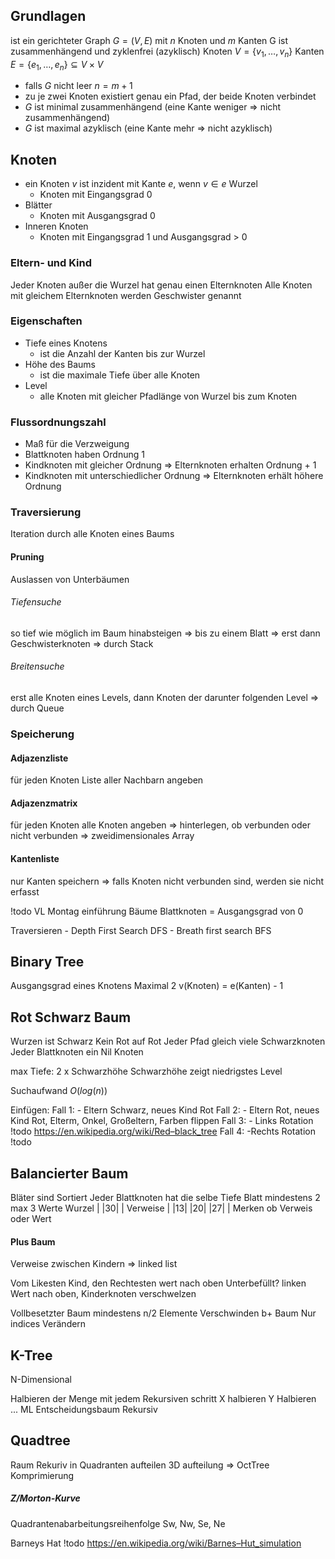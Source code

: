 ## Grundlagen
ist ein gerichteter Graph $G=(V,E)$ mit $n$ Knoten und $m$ Kanten
G ist zusammenhängend und zyklenfrei (azyklisch)
Knoten $V=\{v_1,\ldots,v_n\}$
Kanten $E = \{e_1, \ldots,e_n\} \subseteq V \times V$
- falls $G$ nicht leer
    $n = m+1$
- zu je zwei Knoten existiert genau ein Pfad, der beide Knoten verbindet
- $G$ ist minimal zusammenhängend (eine Kante weniger => nicht zusammenhängend)
- $G$ ist maximal azyklisch (eine Kante mehr => nicht azyklisch)

## Knoten
- ein Knoten $v$ ist inzident mit Kante $e$, wenn $v \in e$ Wurzel
	- Knoten mit Eingangsgrad 0
- Blätter
	- Knoten mit Ausgangsgrad 0
- Inneren Knoten
	- Knoten mit Eingangsgrad 1 und Ausgangsgrad > 0

### Eltern- und Kind
Jeder Knoten außer die Wurzel hat genau einen Elternknoten
Alle Knoten mit gleichem Elternknoten werden Geschwister genannt

### Eigenschaften
- Tiefe eines Knotens
	- ist die Anzahl der Kanten bis zur Wurzel
- Höhe des Baums
	- ist die maximale Tiefe über alle Knoten
- Level
	- alle Knoten mit gleicher Pfadlänge von Wurzel bis zum Knoten

### Flussordnungszahl
- Maß für die Verzweigung
- Blattknoten haben Ordnung $1$
- Kindknoten mit gleicher Ordnung
    => Elternknoten erhalten Ordnung + 1
- Kindknoten mit unterschiedlicher Ordnung
	=> Elternknoten erhält höhere Ordnung

### Traversierung
Iteration durch alle Knoten eines Baums

#### Pruning
Auslassen von Unterbäumen

###### Tiefensuche
so tief wie möglich im Baum hinabsteigen
=> bis zu einem Blatt
=> erst dann Geschwisterknoten
=> durch Stack

###### Breitensuche
erst alle Knoten eines Levels, dann Knoten der darunter folgenden Level
=> durch Queue

### Speicherung
#### Adjazenzliste
für jeden Knoten Liste aller Nachbarn angeben

#### Adjazenzmatrix
für jeden Knoten alle Knoten angeben
=> hinterlegen, ob verbunden oder nicht verbunden
=> zweidimensionales Array

#### Kantenliste
nur Kanten speichern
=> falls Knoten nicht verbunden sind, werden sie nicht erfasst

!todo VL Montag einführung Bäume
Blattknoten = Ausgangsgrad von 0

Traversieren
	- Depth First Search DFS
	- Breath first search BFS

## Binary Tree
Ausgangsgrad eines Knotens Maximal 2
v(Knoten) = e(Kanten) - 1

## Rot Schwarz Baum
Wurzen ist Schwarz
Kein Rot auf Rot
Jeder Pfad gleich viele Schwarzknoten
Jeder Blattknoten ein Nil Knoten

max Tiefe: 2 x Schwarzhöhe
Schwarzhöhe zeigt niedrigstes Level

Suchaufwand $O(log(n))$

Einfügen:
Fall 1:
	- Eltern Schwarz, neues Kind Rot
Fall 2:
	- Eltern Rot, neues Kind Rot, Elterm, Onkel, Großeltern, Farben flippen
Fall 3:
	- Links Rotation !todo https://en.wikipedia.org/wiki/Red–black_tree
Fall 4:
	-Rechts Rotation !todo

## Balancierter Baum
Bläter sind Sortiert
Jeder Blattknoten hat die selbe Tiefe
Blatt mindestens 2 max 3 Werte
Wurzel | |30| |
Verweise | |13| |20| |27| |
Merken ob Verweis oder Wert

#### Plus Baum
Verweise zwischen Kindern => linked list

Vom Likesten Kind, den Rechtesten wert nach oben
Unterbefüllt?
	linken Wert nach oben, Kinderknoten verschwelzen

Vollbesetzter Baum mindestens n/2 Elemente Verschwinden
b+ Baum Nur indices Verändern

## K-Tree
N-Dimensional

Halbieren der Menge mit jedem Rekursiven schritt
X halbieren
Y Halbieren
...
ML
Entscheidungsbaum
Rekursiv

## Quadtree
Raum Rekuriv in Quadranten aufteilen
3D aufteilung => OctTree
Komprimierung

##### Z/Morton-Kurve
Quadrantenabarbeitungsreihenfolge Sw, Nw, Se, Ne

Barneys Hat
	!todo https://en.wikipedia.org/wiki/Barnes–Hut_simulation


